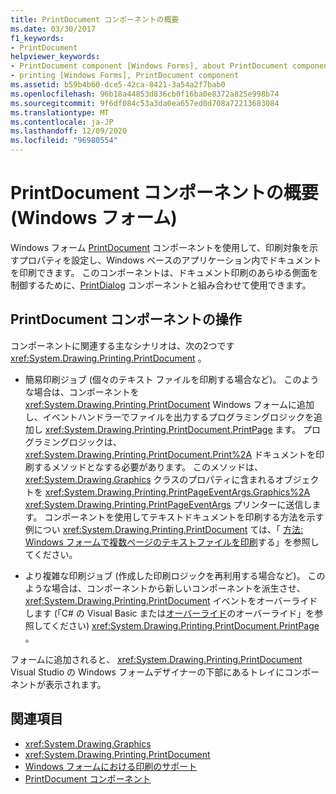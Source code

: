 ```yaml
---
title: PrintDocument コンポーネントの概要
ms.date: 03/30/2017
f1_keywords:
- PrintDocument
helpviewer_keywords:
- PrintDocument component [Windows Forms], about PrintDocument component
- printing [Windows Forms], PrintDocument component
ms.assetid: b59b4b60-dce5-42ca-8421-3a54a2f7bab0
ms.openlocfilehash: 96b18a44853d836cb0f16ba0e8372a825e998b74
ms.sourcegitcommit: 9f6df084c53a3da0ea657ed0d708a72213683084
ms.translationtype: MT
ms.contentlocale: ja-JP
ms.lasthandoff: 12/09/2020
ms.locfileid: "96980554"
---
```

# <a name="printdocument-component-overview-windows-forms"></a>PrintDocument コンポーネントの概要 (Windows フォーム)

Windows フォーム [PrintDocument](printdocument-component-windows-forms.md) コンポーネントを使用して、印刷対象を示すプロパティを設定し、Windows ベースのアプリケーション内でドキュメントを印刷できます。 このコンポーネントは、ドキュメント印刷のあらゆる側面を制御するために、[PrintDialog](printdialog-component-windows-forms.md) コンポーネントと組み合わせて使用できます。

## <a name="working-with-the-printdocument-component"></a>PrintDocument コンポーネントの操作

コンポーネントに関連する主なシナリオは、次の2つです <xref:System.Drawing.Printing.PrintDocument> 。

- 簡易印刷ジョブ (個々のテキスト ファイルを印刷する場合など)。 このような場合は、コンポーネントを <xref:System.Drawing.Printing.PrintDocument> Windows フォームに追加し、イベントハンドラーでファイルを出力するプログラミングロジックを追加し <xref:System.Drawing.Printing.PrintDocument.PrintPage> ます。 プログラミングロジックは、 <xref:System.Drawing.Printing.PrintDocument.Print%2A> ドキュメントを印刷するメソッドとなする必要があります。 このメソッドは、 <xref:System.Drawing.Graphics> クラスのプロパティに含まれるオブジェクトを <xref:System.Drawing.Printing.PrintPageEventArgs.Graphics%2A> <xref:System.Drawing.Printing.PrintPageEventArgs> プリンターに送信します。 コンポーネントを使用してテキストドキュメントを印刷する方法を示す例につい <xref:System.Drawing.Printing.PrintDocument> ては、「 [方法: Windows フォームで複数ページのテキストファイルを印刷](../advanced/how-to-print-a-multi-page-text-file-in-windows-forms.md)する」を参照してください。

- より複雑な印刷ジョブ (作成した印刷ロジックを再利用する場合など)。 このような場合は、コンポーネントから新しいコンポーネントを派生させ、 <xref:System.Drawing.Printing.PrintDocument> イベントを[](/dotnet/visual-basic/language-reference/modifiers/overrides)オーバーライドします (「C# の Visual Basic または[オーバーライド](/dotnet/csharp/language-reference/keywords/override)のオーバーライド」を参照してください) <xref:System.Drawing.Printing.PrintDocument.PrintPage> 。

フォームに追加されると、 <xref:System.Drawing.Printing.PrintDocument> Visual Studio の Windows フォームデザイナーの下部にあるトレイにコンポーネントが表示されます。

## <a name="see-also"></a>関連項目

- <xref:System.Drawing.Graphics>
- <xref:System.Drawing.Printing.PrintDocument>
- [Windows フォームにおける印刷のサポート](../advanced/windows-forms-print-support.md)
- [PrintDocument コンポーネント](printdocument-component-windows-forms.md)
